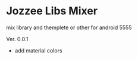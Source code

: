 # Jozzee Libs Mixer
mix library and themplete or other for android 5555

Ver. 0.0.1
  - add material colors

